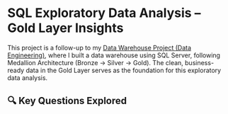# SQL Exploratory Data Analysis – Gold Layer Insights

This project is a follow-up to my [Data Warehouse Project (Data Engineering)](https://github.com/syedshamael1999/SQL-Data-Warehouse-Project/tree/main), where I built a data warehouse using SQL Server, following Medallion Architecture (Bronze → Silver → Gold). The clean, business-ready data in the Gold Layer serves as the foundation for this exploratory data analysis.

## 🔍 Key Questions Explored
